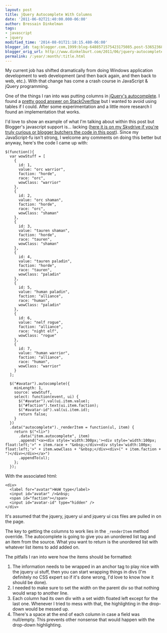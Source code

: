 ```yaml
---
layout: post
title: jQuery Autocomplete With Columns
date: '2011-06-02T21:40:00.000-06:00'
author: Bressain Dinkelman
tags:
- javascript
- jquery
modified_time: '2014-08-01T21:18:15.480-06:00'
blogger_id: tag:blogger.com,1999:blog-6488571575423175085.post-5365236804254584969
blogger_orig_url: http://www.dinkelburt.com/2011/06/jquery-autocomplete-with-columns.html
permalink: /:year/:month/:title.html
---
```

My current job has shifted dramatically from doing Windows application development to web development (and then back again, and then back to web, etc.). With that change has come a crash course in JavaScript & jQuery programming.

One of the things I ran into was putting columns in [jQuery's autocomplete](http://jqueryui.com/demos/autocomplete/). I found a [pretty good answer on StackOverflow](http://stackoverflow.com/questions/2744747/quick-example-of-multi-column-results-with-jqueryuis-new-autocomplete) but I wanted to avoid using tables if I could. After some experimentation and a little more research I found an implementation that works.
<!--more-->

I'd love to show an example of what I'm talking about within this post but Blogger's javascript support is... lacking ([here it is on my Skydrive if you're truly curious or blogger butchers the code in this post](https://onedrive.live.com/redir?resid=661BCFC5E4E81A60!194&authkey=!AHfEn71qEc7_MX0&ithint=file%2chtml)). Since my JavaScript-fu isn't strong, I welcome any comments on doing this better but anyway, here's the code I came up with:

```lang=js
$(function(){
  var wowStuff = [
    {
      id: 1,
      value: "orc warrior",
      faction: "horde",
      race: "orc",
      wowClass: "warrior"
    },
    {
      id: 2,
      value: "orc shaman",
      faction: "horde",
      race: "orc",
      wowClass: "shaman"
    },
    {
      id: 3,
      value: "tauren shaman",
      faction: "horde",
      race: "tauren",
      wowClass: "shaman"
    },
    {
      id: 4,
      value: "tauren paladin",
      faction: "horde",
      race: "tauren",
      wowClass: "paladin"
    },
    {
      id: 5,
      value: "human paladin",
      faction: "alliance",
      race: "human",
      wowClass: "paladin"
    },
    {
      id: 6,
      value: "nelf rogue",
      faction: "alliance",
      race: "night elf",
      wowClass: "rogue"
    },
    {
      id: 7,
      value: "human warrior",
      faction: "alliance",
      race: "human",
      wowClass: "warrior"
    }
  ];

  $("#avatar").autocomplete({
    minLength: 1,
    source: wowStuff,
    select: function(event, ui) {
      $("#avatar").val(ui.item.value);
      $("#faction").text(ui.item.faction);
      $("#avatar-id").val(ui.item.id);
      return false;
    }
  })
  .data("autocomplete")._renderItem = function(ul, item) {
    return $("<li>")
      .data("item.autocomplete", item)
      .append("<a><div style='width:300px;'><div style='width:100px; float:left;'>" + item.race + "&nbsp;</div><div style='width:100px; float:left;'>" + item.wowClass + "&nbsp;</div><div>(" + item.faction + ")</div></div></a>")
      .appendTo(ul);
    };
  });
```

With the associated html:

```lang=html
<div>
  <label for="avatar">WoW type</label>
  <input id="avatar" />&nbsp;
  <span id="faction"></span>
  <input id="avatar-id" type="hidden" />
</div>
```

It's assumed that the jquery, jquery ui and jquery ui css files are pulled in on the page.

The key to getting the columns to work lies in the `_renderItem` method override. The autocomplete is going to give you an unordered list tag and an item from the source. What you want to return is the unordered list with whatever list items to add added on.

The pitfalls I ran into were how the items should be formatted:

1. The information needs to be wrapped in an anchor tag to play nice with the jquery ui stuff, then you can start wrapping things in divs (I'm definitely no CSS expert so if it's done wrong, I'd love to know how it should be done).
2. I needed to make sure to set the width on the parent div so that nothing would wrap to another line.
3. Each column had its own div with a set width floated left except for the last one. Whenever I tried to mess with that, the highlighting in the drop-down would be messed up.
4. There's a space at the end of each column in case a field was null/empty. This prevents other nonsense that would happen with the drop-down highlighting.
